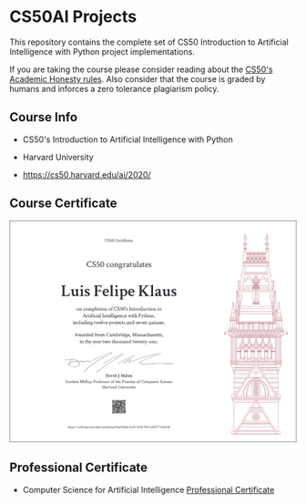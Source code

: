 # CS50AI Projects

This repository contains the complete set of CS50 Introduction to Artificial Intelligence with Python project implementations.

If you are taking the course please consider reading about the [CS50's Academic Honesty rules]('https://cs50.harvard.edu/college/2021/fall/syllabus/#academic-honesty'). Also consider that the course is graded by humans and inforces a zero tolerance plagiarism policy. 


## Course Info

* CS50's Introduction to Artificial Intelligence with Python

* Harvard University

* https://cs50.harvard.edu/ai/2020/

## Course Certificate

![Certificate](cs50.png)

## Professional Certificate

* Computer Science for Artificial Intelligence
[Professional Certificate ]('https://credentials.edx.org/credentials/7772d8388c694146b22a7b493750d2a2/')


